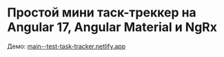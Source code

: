 # Простой мини таск-треккер на Angular 17, Angular Material и NgRx

Демо: [main--test-task-tracker.netlify.app](https://main--test-task-tracker.netlify.app)
